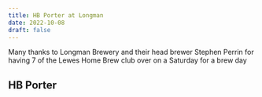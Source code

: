```yaml
---
title: HB Porter at Longman 
date: 2022-10-08
draft: false 
---
```


<!-- [https://www.brewersfriend.com/homebrew/recipe/view/1289160/kingston-jpa](https://www.brewersfriend.com/homebrew/recipe/view/1289160/kingston-jpa)  -->

Many thanks to Longman Brewery and their head brewer Stephen Perrin for having 7 of the Lewes Home Brew club over on a Saturday for a brew day

## HB Porter




